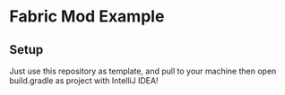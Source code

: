 # Fabric Mod Example

## Setup

Just use this repository as template, and pull to your machine then open build.gradle as project with IntelliJ IDEA!
